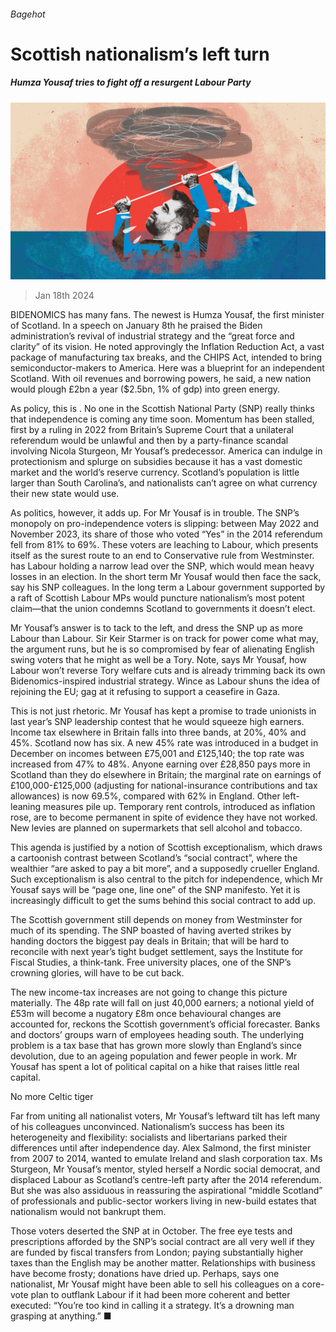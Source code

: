###### Bagehot

# Scottish nationalism’s left turn 

##### Humza Yousaf tries to fight off a resurgent Labour Party 

![image](images/20240120_BRD000.jpg) 

> Jan 18th 2024 

BIDENOMICS has many fans. The newest is Humza Yousaf, the first minister of Scotland. In a speech on January 8th he praised the Biden administration’s revival of industrial strategy and the “great force and clarity” of its vision. He noted approvingly the Inflation Reduction Act, a vast package of manufacturing tax breaks, and the CHIPS Act, intended to bring semiconductor-makers to America. Here was a blueprint for an independent Scotland. With oil revenues and borrowing powers, he said, a new nation would plough £2bn a year ($2.5bn, 1% of gdp) into green energy. 

As policy, this is . No one in the Scottish National Party (SNP) really thinks that independence is coming any time soon. Momentum has been stalled, first by a ruling in 2022 from Britain’s Supreme Court that a unilateral referendum would be unlawful and then by a party-finance scandal involving Nicola Sturgeon, Mr Yousaf’s predecessor. America can indulge in protectionism and splurge on subsidies because it has a vast domestic market and the world’s reserve currency. Scotland’s population is little larger than South Carolina’s, and nationalists can’t agree on what currency their new state would use.

As politics, however, it adds up. For Mr Yousaf is in trouble. The SNP’s monopoly on pro-independence voters is slipping: between May 2022 and November 2023, its share of those who voted “Yes” in the 2014 referendum fell from 81% to 69%. These voters are leaching to Labour, which presents itself as the surest route to an end to Conservative rule from Westminster.  has Labour holding a narrow lead over the SNP, which would mean heavy losses in an election. In the short term Mr Yousaf would then face the sack, say his SNP colleagues. In the long term a Labour government supported by a raft of Scottish Labour MPs would puncture nationalism’s most potent claim—that the union condemns Scotland to governments it doesn’t elect.

Mr Yousaf’s answer is to tack to the left, and dress the SNP up as more Labour than Labour. Sir Keir Starmer is on track for power come what may, the argument runs, but he is so compromised by fear of alienating English swing voters that he might as well be a Tory. Note, says Mr Yousaf, how Labour won’t reverse Tory welfare cuts and is already trimming back its own Bidenomics-inspired industrial strategy. Wince as Labour shuns the idea of rejoining the EU; gag at it refusing to support a ceasefire in Gaza. 

This is not just rhetoric. Mr Yousaf has kept a promise to trade unionists in last year’s SNP leadership contest that he would squeeze high earners. Income tax elsewhere in Britain falls into three bands, at 20%, 40% and 45%. Scotland now has six. A new 45% rate was introduced in a budget in December on incomes between £75,001 and £125,140; the top rate was increased from 47% to 48%. Anyone earning over £28,850 pays more in Scotland than they do elsewhere in Britain; the marginal rate on earnings of £100,000-£125,000 (adjusting for national-insurance contributions and tax allowances) is now 69.5%, compared with 62% in England. Other left-leaning measures pile up. Temporary rent controls, introduced as inflation rose, are to become permanent in spite of evidence they have not worked. New levies are planned on supermarkets that sell alcohol and tobacco. 

This agenda is justified by a notion of Scottish exceptionalism, which draws a cartoonish contrast between Scotland’s “social contract”, where the wealthier “are asked to pay a bit more”, and a supposedly crueller England. Such exceptionalism is also central to the pitch for independence, which Mr Yousaf says will be “page one, line one” of the SNP manifesto. Yet it is increasingly difficult to get the sums behind this social contract to add up. 

The Scottish government still depends on money from Westminster for much of its spending. The SNP boasted of having averted strikes by handing doctors the biggest pay deals in Britain; that will be hard to reconcile with next year’s tight budget settlement, says the Institute for Fiscal Studies, a think-tank. Free university places, one of the SNP’s crowning glories, will have to be cut back. 

The new income-tax increases are not going to change this picture materially. The 48p rate will fall on just 40,000 earners; a notional yield of £53m will become a nugatory £8m once behavioural changes are accounted for, reckons the Scottish government’s official forecaster. Banks and doctors’ groups warn of employees heading south. The underlying problem is a tax base that has grown more slowly than England’s since devolution, due to an ageing population and fewer people in work. Mr Yousaf has spent a lot of political capital on a hike that raises little real capital.

No more Celtic tiger 

Far from uniting all nationalist voters, Mr Yousaf’s leftward tilt has left many of his colleagues unconvinced. Nationalism’s success has been its heterogeneity and flexibility: socialists and libertarians parked their differences until after independence day. Alex Salmond, the first minister from 2007 to 2014, wanted to emulate Ireland and slash corporation tax. Ms Sturgeon, Mr Yousaf’s mentor, styled herself a Nordic social democrat, and displaced Labour as Scotland’s centre-left party after the 2014 referendum. But she was also assiduous in reassuring the aspirational “middle Scotland” of professionals and public-sector workers living in new-build estates that nationalism would not bankrupt them. 

Those voters deserted the SNP at in October. The free eye tests and prescriptions afforded by the SNP’s social contract are all very well if they are funded by fiscal transfers from London; paying substantially higher taxes than the English may be another matter. Relationships with business have become frosty; donations have dried up. Perhaps, says one nationalist, Mr Yousaf might have been able to sell his colleagues on a core-vote plan to outflank Labour if it had been more coherent and better executed: “You’re too kind in calling it a strategy. It’s a drowning man grasping at anything.” ■






